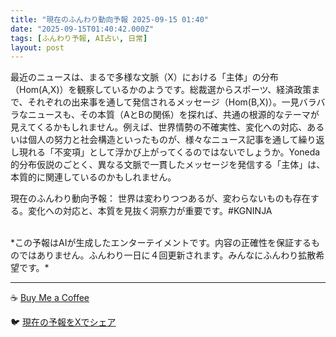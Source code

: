 ```yaml
---
title: "現在のふんわり動向予報 2025-09-15 01:40"
date: "2025-09-15T01:40:42.000Z"
tags: [ふんわり予報, AI占い, 日常]
layout: post
---
```


最近のニュースは、まるで多様な文脈（X）における「主体」の分布（Hom(A,X)）を観察しているかのようです。総裁選からスポーツ、経済政策まで、それぞれの出来事を通して発信されるメッセージ（Hom(B,X)）。一見バラバラなニュースも、その本質（AとBの関係）を探れば、共通の根源的なテーマが見えてくるかもしれません。例えば、世界情勢の不確実性、変化への対応、あるいは個人の努力と社会構造といったものが、様々なニュース記事を通して繰り返し現れる「不変項」として浮かび上がってくるのではないでしょうか。Yoneda的分布仮説のごとく、異なる文脈で一貫したメッセージを発信する「主体」は、本質的に関連しているのかもしれません。

現在のふんわり動向予報：
世界は変わりつつあるが、変わらないものも存在する。変化への対応と、本質を見抜く洞察力が重要です。#KGNINJA

<br>
*この予報はAIが生成したエンターテイメントです。内容の正確性を保証するものではありません。ふんわり一日に４回更新されます。みんなにふんわり拡散希望です。*

---
☕️ [Buy Me a Coffee](https://www.buymeacoffee.com/kgninja)

🐦 [現在の予報をXでシェア](https://twitter.com/intent/tweet?text=%E7%8F%BE%E5%9C%A8%E3%81%AE%E3%81%B5%E3%82%93%E3%82%8F%E3%82%8A%E4%BA%88%E5%A0%B1%3A%20%E3%80%8C%E6%9C%80%E8%BF%91%E3%81%AE%E3%83%8B%E3%83%A5%E3%83%BC%E3%82%B9%E3%81%AF%E3%80%81%E3%81%BE%E3%82%8B%E3%81%A7%E5%A4%9A%E6%A7%98%E3%81%AA%E6%96%87%E8%84%88%EF%BC%88X%EF%BC%89%E3%81%AB%E3%81%8A%E3%81%91%E3%82%8B%E3%80%8C%E4%B8%BB%E4%BD%93%E3%80%8D%E3%81%AE%E5%88%86%E5%B8%83%EF%BC%88Hom(A%2CX)%EF%BC%89%E3%82%92%E8%A6%B3%E5%AF%9F%E3%81%97%E3%81%A6%E3%81%84%E3%82%8B%E3%81%8B%E3%81%AE%E3%82%88%E3%81%86%E3%81%A7%E3%81%99%E3%80%82%E3%80%8D%23KGNINJA%20%E7%B6%9A%E3%81%8D%E3%81%AF%E3%83%96%E3%83%AD%E3%82%B0%E3%81%A7%EF%BC%81%F0%9F%91%87&url=https%3A%2F%2Fkg-ninja.github.io%2FFunwariyoso%2F)
